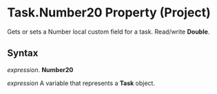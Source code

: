 
# Task.Number20 Property (Project)

Gets or sets a Number local custom field for a task. Read/write  **Double**.


## Syntax

 _expression_. **Number20**

 _expression_ A variable that represents a **Task** object.

